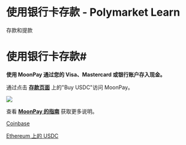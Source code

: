 # 使用银行卡存款 - Polymarket Learn

存款和提款

# 使用银行卡存款#

**使用 MoonPay 通过您的 Visa、Mastercard 或银行账户存入现金。**

通过点击 **[存款页面](https://polymarket.com/wallet)** 上的"Buy USDC"访问 MoonPay。

**[![](/media/moonpay-dark.png)](https://polymarket.com/wallet)**

查看 **[MoonPay 的指南](https://support.moonpay.com/customers/docs/how-to-buy-cryptocurrency-with-moonpay)** 获取更多说明。

[Coinbase](/docs/guides/deposits/coinbase/)

[Ethereum 上的 USDC](/docs/guides/deposits/usdc-on-eth/)

[](https://x.com/polymarket)[](https://discord.gg/polymarket)[](https://github.com/polymarket)

[](https://github.com/polymarket/learn/blob/main/pages/docs/guides/deposits/moonpay.mdx)
